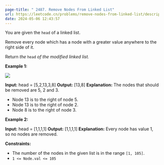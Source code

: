 ```yaml
---
page-title: " 2487. Remove Nodes From Linked List"
url: https://leetcode.cn/problems/remove-nodes-from-linked-list/description/?envType=daily-question&envId=2024-05-06
date: 2024-05-06 12:43:57
---
```

You are given the `head` of a linked list.

Remove every node which has a node with a greater value anywhere to the right side of it.

Return *the* `head` *of the modified linked list.*

**Example 1:**

![](https://assets.leetcode.com/uploads/2022/10/02/drawio.png)

**Input:** head = \[5,2,13,3,8\]
**Output:** \[13,8\]
**Explanation:** The nodes that should be removed are 5, 2 and 3.
- Node 13 is to the right of node 5.
- Node 13 is to the right of node 2.
- Node 8 is to the right of node 3.

**Example 2:**

**Input:** head = \[1,1,1,1\]
**Output:** \[1,1,1,1\]
**Explanation:** Every node has value 1, so no nodes are removed.

**Constraints:**

-   The number of the nodes in the given list is in the range `[1, 105]`.
-   `1 <= Node.val <= 105`